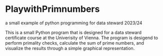 # PlaywithPrimnumbers
a small example of python programming for data steward 2023/24

This is a small Python program that is designed for a data steward certificate course at the Univerisity of Vienna. The program is desigend to perform primality checks, calculate the sum of prime numbers, and visualize the results through a simple graphical representation.